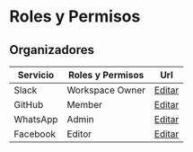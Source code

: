 # Roles y Permisos

## Organizadores

| Servicio | Roles y Permisos | Url |
| --- | --- | -- |
| Slack | Workspace Owner | [Editar](https://javascript-nicaragua.slack.com/admin)
| GitHub | Member | [Editar](https://github.com/orgs/js-ni/teams/organizers/members)
| WhatsApp | Admin | [Editar](https://web.whatsapp.com/)
| Facebook | Editor | [Editar](https://www.facebook.com/JavaScriptNicaragua/settings/?tab=admin_roles)
